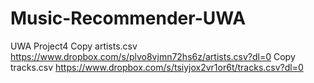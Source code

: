 # Music-Recommender-UWA
UWA Project4
Copy artists.csv
https://www.dropbox.com/s/plvo8vjmn72hs6z/artists.csv?dl=0
Copy tracks.csv
https://www.dropbox.com/s/tsiyjox2vr1or6t/tracks.csv?dl=0
